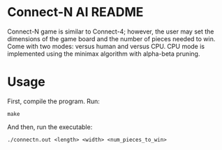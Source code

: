 # Connect-N AI README

Connect-N game is similar to Connect-4; however, the user may set the dimensions of the game board and the number of pieces needed to win. Come with two modes: versus human and versus CPU. CPU mode is implemented using the minimax algorithm with alpha-beta pruning. 

# Usage

First, compile the program. Run:

```
make
```

And then, run the executable:

```
./connectn.out <length> <width> <num_pieces_to_win>
```
